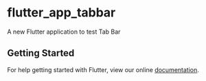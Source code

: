 # flutter_app_tabbar

A new Flutter application to test Tab Bar

## Getting Started

For help getting started with Flutter, view our online
[documentation](https://flutter.io/).
